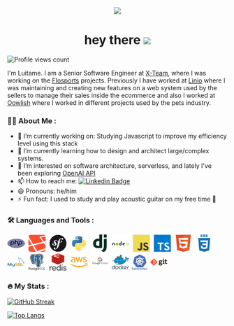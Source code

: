 <div id="header" align="center">
  <img src="https://media.giphy.com/media/M9gbBd9nbDrOTu1Mqx/giphy.gif" width="100"/>
</div>

<h1 align="center">
  hey there
  <img src="https://media.giphy.com/media/hvRJCLFzcasrR4ia7z/giphy.gif" width="30px"/>
</h1>

<img src="https://komarev.com/ghpvc/?username=luitame&style=flat-square&color=blue" alt="Profile views count"/>

I'm Luitame. I am a Senior Software Engineer at [X-Team](https://x-team.com/), where I was working on the [Flosports](https://www.flosports.tv/) projects. Previously I have worked at [Linio](https://www.linio.com/) where I was maintaining and creating new features on a web system used by the sellers to manage their sales inside the ecommerce and also I worked at [Oowlish](https://www.oowlish.com/#our-services) where I worked in different projects used by the pets industry. 


### :man_technologist: About Me :

- 🔭 I’m currently working on: Studying Javascript to improve my efficiency level using this stack
- 🌱 I’m currently learning how to design and architect large/complex systems.
- :eyes: I’m interested on software architecture, serverless, and lately I've been exploring [OpenAI API](https://openai.com/blog/openai-api)
- :mailbox: How to reach me: [![Linkedin Badge](https://img.shields.io/badge/-luitame-blue?style=flat&logo=Linkedin&logoColor=white)](https://www.linkedin.com/in/luitame/)
- :smile: Pronouns: he/him
- :zap: Fun fact: I used to study and play acoustic guitar on my free time :guitar:

### :hammer_and_wrench: Languages and Tools :
<div>
    <img src="https://github.com/devicons/devicon/blob/master/icons/php/php-original.svg"  title="PHP" alt="PHP" width="40" height="40"/>&nbsp;
    <img src="https://github.com/devicons/devicon/blob/master/icons/laravel/laravel-plain.svg"  title="Laravel" alt="Laravel" width="40" height="40"/>&nbsp;
    <img src="https://github.com/devicons/devicon/blob/master/icons/symfony/symfony-original.svg"  title="Symfony" alt="Symfony" width="40" height="40"/>&nbsp;
    <img src="https://github.com/devicons/devicon/blob/master/icons/python/python-original.svg"  title="Python" alt="Python" width="40" height="40"/>&nbsp;
    <img src="https://github.com/devicons/devicon/blob/master/icons/django/django-plain.svg"  title="Django" alt="Django" width="40" height="40"/>&nbsp;
    <img src="https://github.com/devicons/devicon/blob/master/icons/nodejs/nodejs-original-wordmark.svg" title="NodeJS" alt="NodeJS" width="40" height="40"/>&nbsp;
    <img src="https://github.com/devicons/devicon/blob/master/icons/javascript/javascript-original.svg" title="JavaScript" alt="JavaScript" width="40" height="40"/>&nbsp;
    <img src="https://github.com/devicons/devicon/blob/master/icons/typescript/typescript-original.svg" title="Typescript" alt="Typescript" width="40" height="40"/>&nbsp;
    <img src="https://github.com/devicons/devicon/blob/master/icons/html5/html5-original.svg" title="HTML5" alt="HTML" width="40" height="40"/>&nbsp;
    <img src="https://github.com/devicons/devicon/blob/master/icons/css3/css3-plain-wordmark.svg"  title="CSS3" alt="CSS" width="40" height="40"/>&nbsp;  
    <img src="https://github.com/devicons/devicon/blob/master/icons/mysql/mysql-original-wordmark.svg" title="MySQL"  alt="MySQL" width="40" height="40"/>&nbsp;
    <img src="https://github.com/devicons/devicon/blob/master/icons/postgresql/postgresql-original-wordmark.svg" title="PostgreSQL"  alt="PostgreSQL" width="40" height="40"/>&nbsp;
    <img src="https://github.com/devicons/devicon/blob/master/icons/redis/redis-original-wordmark.svg" title="Redis"  alt="Redis" width="40" height="40"/>&nbsp;
    <img src="https://github.com/devicons/devicon/blob/master/icons/amazonwebservices/amazonwebservices-plain-wordmark.svg" title="AWS" alt="AWS" width="40" height="40"/>&nbsp;
    <img src="https://github.com/devicons/devicon/blob/master/icons/googlecloud/googlecloud-original-wordmark.svg" title="GCP" alt="GCP" width="40" height="40"/>&nbsp;
    <img src="https://github.com/devicons/devicon/blob/master/icons/docker/docker-original-wordmark.svg" title="Docker" **alt="Docker" width="40" height="40"/>
    <img src="https://github.com/devicons/devicon/blob/master/icons/kubernetes/kubernetes-plain-wordmark.svg" title="Kubernetes" **alt="Kubernetes" width="40" height="40"/>
    <img src="https://github.com/devicons/devicon/blob/master/icons/git/git-original-wordmark.svg" title="Git" **alt="Git" width="40" height="40"/>
  </div>
  
  ### :fire: My Stats :
[![GitHub Streak](https://streak-stats.demolab.com/?user=luitame)](https://git.io/streak-stats)

[![Top Langs](https://github-readme-stats.vercel.app/api/top-langs/?username=luitame)](https://github.com/anuraghazra/github-readme-stats)
